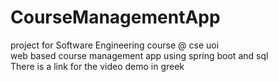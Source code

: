 # CourseManagementApp
project for Software Engineering course @ cse uoi </br>
web based course management app using spring boot and sql  </br>
There is a link for the video demo in greek  </br>
